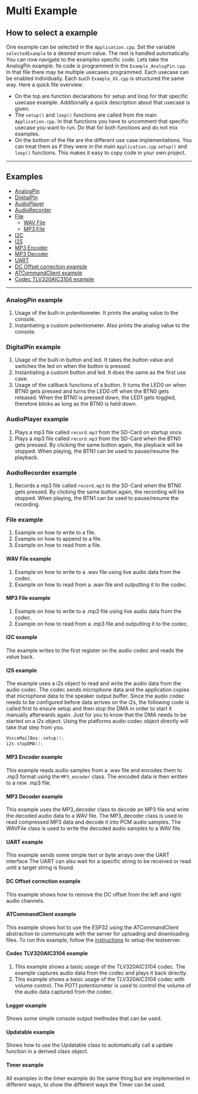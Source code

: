 # Multi Example


## How to select a example
One example can be selected in the `Application.cpp`.
Set the variable `selectedExample` to a desired enum value.
The rest is handled automatically. You can now navigate to the examples specific code.
Lets take the AnalogPin example. Its code is programmed in the `Example_AnalogPin.cpp`.
In that file there may be multiple usecases programmed.
Each usecase can be enabled individually.
Each such `Example_XX.cpp` is structured the same way.
Here a quick file overview:
- On the top are function declarations for setup and loop for that specific usecase example. Additionally a quick description about that usecase is given.
- The `setup()` and `loop()` functions are called from the main `Application.cpp`.
  In that functions you have to uncomment that specific usecase you want to run.
  Do that for both functions and do not mix examples.
- On the bottom of the file are the different use case implementations.
  You can treat them as if they were in the main `Application.cpp` `setup()` and `loop()` functions. This makes it easy to copy code in your own project. 


---
## Examples
- [AnalogPin](#analogpin-example)
- [DigitalPin](#digitalpin-example)
- [AudioPlayer](#audioplayer-example)
- [AudioRecorder](#audiorecorder-example)
- [File](#file-example)
  - [WAV File](#wav-file-example)
  - [MP3 File](#mp3-file-example)
- [I2C](#i2c-example)
- [I2S](#i2s-example)
- [MP3 Encoder](#mp3-encoder-example)
- [MP3 Decoder](#mp3-decoder-example)
- [UART](#uart-example)
- [DC Offset correction example](#dc-offset-correction-example)
- [ATCommandClient example](#atcommandclient-example)
- [Codec TLV320AIC3104 example](#codec-tlv320aic3104-example)



---
### AnalogPin example
1) Usage of the built-in potentiometer. It prints the analog value to the console.
2) Instantiating a custom potentiometer. Also prints the analog value to the console.



### DigitalPin example
1) Usage of the built-in button and led. It takes the button value and switches the led on when the button is pressed.
2) Instantiating a custom button and led. It does the same as the first use case.
3) Usage of the callback functions of a button. 
  It turns the LED0 on when BTN0 gets pressed and turns the LED0 off when the BTN0 gets released.
  When the BTN0 is pressed down, the LED1 gets toggled, therefore blinks as long as the BTN0 is held down.


### AudioPlayer example
1) Plays a mp3 file called `record.mp3` from the SD-Card on startup once.
2) Plays a mp3 file called `record.mp3` from the SD-Card when the BTN0 gets pressed.
  By clicking the same button again, the playback will be stopped.
  When playing, the BTN1 can be used to pause/resume the playback.



### AudioRecorder example
1) Records a mp3 file called `record.mp3` to the SD-Card when the BTN0 gets pressed.
  By clicking the same button again, the recording will be stopped.
  When playing, the BTN1 can be used to pause/resume the recording.


### File example
1) Example on how to write to a file.
2) Example on how to append to a file.
3) Example on how to read from a file.

#### WAV File example
1) Example on how to write to a .wav file using live audio data from the codec.
2) Example on how to read from a .wav file and outputting it to the codec.

#### MP3 File example
1) Example on how to write to a .mp3 file using live audio data from the codec.
2) Example on how to read from a .mp3 file and outputting it to the codec.

#### I2C example
The example writes to the first register on the audio codec and reads the value back.

#### I2S example
The example uses a i2s object to read and write the audio data from the audio codec.
The codec sends microphone data and the application copies that microphone data to the
speaker output buffer. 
Since the audio codec needs to be configured before data arrives on the i2s, the following code is called first to ensure setup and then stop the DMA in order to start it manually afterwards again. Just for you to know that the DMA needs to be started on a i2s object.
Using the platforms audio codec object directly will take that step from you.
``` C++
VoiceMailBox::setup();
i2s.stopDMA();
```

#### MP3 Encoder example
This example reads audio samples from a .wav file and encodes them to .mp3 format using the `MP3_encoder` class. The encoded data is then written to a new .mp3 file.


#### MP3 Decoder example
This example uses the MP3_decoder class to decode an MP3 file and write the decoded audio data to a WAV file.
The MP3_decoder class is used to read compressed MP3 data and decode it into PCM audio samples.
The WAVFile class is used to write the decoded audio samples to a WAV file.

#### UART example
This example sends some simple text or byte arrays over the UART interface
The UART can also wait for a specific string to be received or read until a target string is found.

#### DC Offset correction example
This example shows how to remove the DC offset from the left and right audio channels.


#### ATCommandClient example
This example shows hot to use the ESP32 using the ATCommandClient abstraction to communicate with the server for uploading and downloading files.
To run this example, follow the [instructions](../../../BSP_VoiceMailBox/documentation/TestServer.md) to setup the testserver.

#### Codec TLV320AIC3104 example
1) This example shows a basic usage of the TLV320AIC3104 codec.
   The example captures audio data from the codec and plays it back directly.
2) This example shows a basic usage of the TLV320AIC3104 codec with volume control.
   The POT1 potentiometer is used to control the volume of the audio data captured from the codec.

#### Logger example
Shows some simple console output methodes that can be used.

#### Updatable example
Shows how to use the Updatable class to automatically call a update function in a derived class object.

#### Timer example
All examples in the timer example do the same thing but are implemented in different ways, 
to show the different ways the Timer can be used.